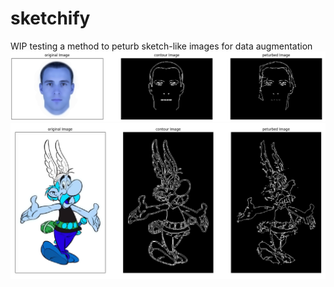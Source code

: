 # sketchify
WIP testing a method to peturb sketch-like images for data augmentation
![A](res1.PNG)
![B](res2.PNG)
